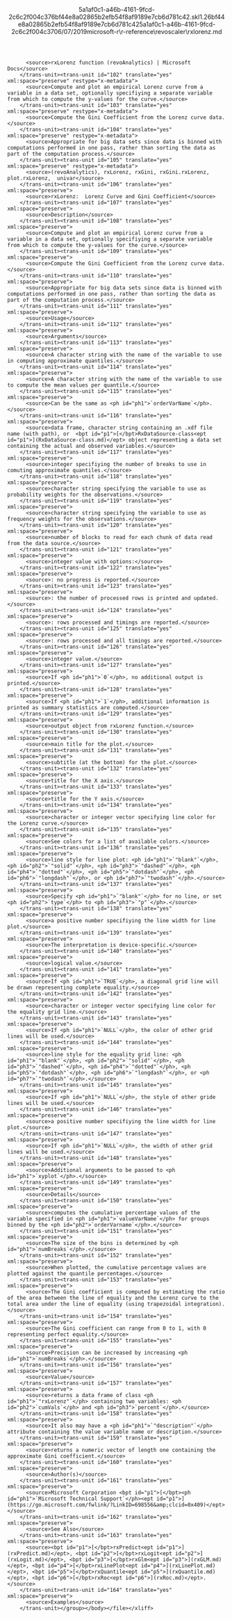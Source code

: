 <?xml version="1.0"?><xliff version="1.2" xmlns="urn:oasis:names:tc:xliff:document:1.2" xmlns:xsi="http://www.w3.org/2001/XMLSchema-instance" xsi:schemaLocation="urn:oasis:names:tc:xliff:document:1.2 xliff-core-1.2-transitional.xsd"><file datatype="xml" original="rxlorenz.md" source-language="en-US" target-language="en-US"><header><tool tool-id="mdxliff" tool-name="mdxliff" tool-version="1.0-4e81c41" tool-company="Microsoft" /><xliffext:skl_file_name xmlns:xliffext="urn:microsoft:content:schema:xliffextensions">5a1af0c1-a46b-4161-9fcd-2c6c2f004c376bf44e8a02865b2efb54f8af9189e7cb6d781c42.skl</xliffext:skl_file_name><xliffext:version xmlns:xliffext="urn:microsoft:content:schema:xliffextensions">1.2</xliffext:version><xliffext:ms.openlocfilehash xmlns:xliffext="urn:microsoft:content:schema:xliffextensions">6bf44e8a02865b2efb54f8af9189e7cb6d781c42</xliffext:ms.openlocfilehash><xliffext:ms.sourcegitcommit xmlns:xliffext="urn:microsoft:content:schema:xliffextensions">5a1af0c1-a46b-4161-9fcd-2c6c2f004c37</xliffext:ms.sourcegitcommit><xliffext:ms.lasthandoff xmlns:xliffext="urn:microsoft:content:schema:xliffextensions">06/07/2019</xliffext:ms.lasthandoff><xliffext:ms.openlocfilepath xmlns:xliffext="urn:microsoft:content:schema:xliffextensions">microsoft-r\r-reference\revoscaler\rxlorenz.md</xliffext:ms.openlocfilepath></header><body><group id="content" extype="content"><trans-unit id="101" translate="yes" xml:space="preserve" restype="x-metadata">
          <source>rxLorenz function (revoAnalytics) | Microsoft Docs</source>
        </trans-unit><trans-unit id="102" translate="yes" xml:space="preserve" restype="x-metadata">
          <source>Compute and plot an empirical Lorenz curve from a variable in a data set, optionally specifiying a separate variable from which to compute the y-values for the curve.</source>
        </trans-unit><trans-unit id="103" translate="yes" xml:space="preserve" restype="x-metadata">
          <source>Compute the Gini Coefficient from the Lorenz curve data.</source>
        </trans-unit><trans-unit id="104" translate="yes" xml:space="preserve" restype="x-metadata">
          <source>Appropriate for big data sets since data is binned with computations performed in one pass, rather than sorting the data as part of the computation process.</source>
        </trans-unit><trans-unit id="105" translate="yes" xml:space="preserve" restype="x-metadata">
          <source>(revoAnalytics), rxLorenz, rxGini, rxGini.rxLorenz, plot.rxLorenz,  univar</source>
        </trans-unit><trans-unit id="106" translate="yes" xml:space="preserve">
          <source>rxLorenz:  Lorenz Curve and Gini Coefficient</source>
        </trans-unit><trans-unit id="107" translate="yes" xml:space="preserve">
          <source>Description</source>
        </trans-unit><trans-unit id="108" translate="yes" xml:space="preserve">
          <source>Compute and plot an empirical Lorenz curve from a variable in a data set, optionally specifiying a separate variable from which to compute the y-values for the curve.</source>
        </trans-unit><trans-unit id="109" translate="yes" xml:space="preserve">
          <source>Compute the Gini Coefficient from the Lorenz curve data.</source>
        </trans-unit><trans-unit id="110" translate="yes" xml:space="preserve">
          <source>Appropriate for big data sets since data is binned with computations performed in one pass, rather than sorting the data as part of the computation process.</source>
        </trans-unit><trans-unit id="111" translate="yes" xml:space="preserve">
          <source>Usage</source>
        </trans-unit><trans-unit id="112" translate="yes" xml:space="preserve">
          <source>Arguments</source>
        </trans-unit><trans-unit id="113" translate="yes" xml:space="preserve">
          <source>A character string with the name of the variable to use in computing approximate quantiles.</source>
        </trans-unit><trans-unit id="114" translate="yes" xml:space="preserve">
          <source>A character string with the name of the variable to use to compute the mean values per quantile.</source>
        </trans-unit><trans-unit id="115" translate="yes" xml:space="preserve">
          <source>Can be the same as <ph id="ph1">`orderVarName`</ph>.</source>
        </trans-unit><trans-unit id="116" translate="yes" xml:space="preserve">
          <source>data frame, character string containing an .xdf file name (with path), or  <bpt id="p1">[</bpt>RxDataSource-class<ept id="p1">](RxDataSource-class.md)</ept> object representing a data set containing the actual and observed variables.</source>
        </trans-unit><trans-unit id="117" translate="yes" xml:space="preserve">
          <source>integer specifiying the number of breaks to use in comuting approximate quantiles.</source>
        </trans-unit><trans-unit id="118" translate="yes" xml:space="preserve">
          <source>character string specifying the variable to use as probability weights for the observations.</source>
        </trans-unit><trans-unit id="119" translate="yes" xml:space="preserve">
          <source>character string specifying the variable to use as frequency weights for the observations.</source>
        </trans-unit><trans-unit id="120" translate="yes" xml:space="preserve">
          <source>number of blocks to read for each chunk of data read from the data source.</source>
        </trans-unit><trans-unit id="121" translate="yes" xml:space="preserve">
          <source>integer value with options:</source>
        </trans-unit><trans-unit id="122" translate="yes" xml:space="preserve">
          <source>: no progress is reported.</source>
        </trans-unit><trans-unit id="123" translate="yes" xml:space="preserve">
          <source>: the number of processed rows is printed and updated.</source>
        </trans-unit><trans-unit id="124" translate="yes" xml:space="preserve">
          <source>: rows processed and timings are reported.</source>
        </trans-unit><trans-unit id="125" translate="yes" xml:space="preserve">
          <source>: rows processed and all timings are reported.</source>
        </trans-unit><trans-unit id="126" translate="yes" xml:space="preserve">
          <source>integer value.</source>
        </trans-unit><trans-unit id="127" translate="yes" xml:space="preserve">
          <source>If <ph id="ph1">`0`</ph>, no additional output is printed.</source>
        </trans-unit><trans-unit id="128" translate="yes" xml:space="preserve">
          <source>If <ph id="ph1">`1`</ph>, additional information is printed as summary statistics are computed.</source>
        </trans-unit><trans-unit id="129" translate="yes" xml:space="preserve">
          <source>output object from rxLorenz function.</source>
        </trans-unit><trans-unit id="130" translate="yes" xml:space="preserve">
          <source>main title for the plot.</source>
        </trans-unit><trans-unit id="131" translate="yes" xml:space="preserve">
          <source>subtitle (at the bottom) for the plot.</source>
        </trans-unit><trans-unit id="132" translate="yes" xml:space="preserve">
          <source>title for the X axis.</source>
        </trans-unit><trans-unit id="133" translate="yes" xml:space="preserve">
          <source>title for the Y axis.</source>
        </trans-unit><trans-unit id="134" translate="yes" xml:space="preserve">
          <source>character or integer vector specifying line color for the Lorenz curve.</source>
        </trans-unit><trans-unit id="135" translate="yes" xml:space="preserve">
          <source>See colors for a list of available colors.</source>
        </trans-unit><trans-unit id="136" translate="yes" xml:space="preserve">
          <source>line style for line plot: <ph id="ph1">`"blank"`</ph>, <ph id="ph2">`"solid"`</ph>, <ph id="ph3">`"dashed"`</ph>, <ph id="ph4">`"dotted"`</ph>, <ph id="ph5">`"dotdash"`</ph>, <ph id="ph6">`"longdash"`</ph>, or <ph id="ph7">`"twodash"`</ph>.</source>
        </trans-unit><trans-unit id="137" translate="yes" xml:space="preserve">
          <source>Specify <ph id="ph1">`"blank"`</ph> for no line, or set <ph id="ph2">`type`</ph> to <ph id="ph3">`"p"`</ph>.</source>
        </trans-unit><trans-unit id="138" translate="yes" xml:space="preserve">
          <source>a positive number specifiying the line width for line plot.</source>
        </trans-unit><trans-unit id="139" translate="yes" xml:space="preserve">
          <source>The interpretation is device-specific.</source>
        </trans-unit><trans-unit id="140" translate="yes" xml:space="preserve">
          <source>logical value.</source>
        </trans-unit><trans-unit id="141" translate="yes" xml:space="preserve">
          <source>If <ph id="ph1">`TRUE`</ph>, a diagonal grid line will be drawn representing complete equality.</source>
        </trans-unit><trans-unit id="142" translate="yes" xml:space="preserve">
          <source>character or integer vector specifying line color for the equality grid line.</source>
        </trans-unit><trans-unit id="143" translate="yes" xml:space="preserve">
          <source>If <ph id="ph1">`NULL`</ph>, the color of other grid lines will be used.</source>
        </trans-unit><trans-unit id="144" translate="yes" xml:space="preserve">
          <source>line style for the equality grid line: <ph id="ph1">`"blank"`</ph>, <ph id="ph2">`"solid"`</ph>, <ph id="ph3">`"dashed"`</ph>, <ph id="ph4">`"dotted"`</ph>, <ph id="ph5">`"dotdash"`</ph>, <ph id="ph6">`"longdash"`</ph>, or <ph id="ph7">`"twodash"`</ph>.</source>
        </trans-unit><trans-unit id="145" translate="yes" xml:space="preserve">
          <source>If <ph id="ph1">`NULL`</ph>, the style of other gride lines will be used.</source>
        </trans-unit><trans-unit id="146" translate="yes" xml:space="preserve">
          <source>a positive number specifiying the line width for line plot.</source>
        </trans-unit><trans-unit id="147" translate="yes" xml:space="preserve">
          <source>If <ph id="ph1">`NULL`</ph>, the width of other grid lines will be used.</source>
        </trans-unit><trans-unit id="148" translate="yes" xml:space="preserve">
          <source>Additional arguments to be passed to <ph id="ph1">`xyplot`</ph>.</source>
        </trans-unit><trans-unit id="149" translate="yes" xml:space="preserve">
          <source>Details</source>
        </trans-unit><trans-unit id="150" translate="yes" xml:space="preserve">
          <source>computes the cumulative percentage values of the variable specified in <ph id="ph1">`valueVarName`</ph> for groups binned by the <ph id="ph2">`orderVarname`</ph>.</source>
        </trans-unit><trans-unit id="151" translate="yes" xml:space="preserve">
          <source>The size of the bins is determined by <ph id="ph1">`numBreaks`</ph>.</source>
        </trans-unit><trans-unit id="152" translate="yes" xml:space="preserve">
          <source>When plotted, the cumulative percentage values are plotted against the quantile percentages.</source>
        </trans-unit><trans-unit id="153" translate="yes" xml:space="preserve">
          <source>The Gini coefficient is computed by estimating the ratio of the area between the line of equality and the Lorenz curve to the total area under the line of equality (using trapezoidal integration).</source>
        </trans-unit><trans-unit id="154" translate="yes" xml:space="preserve">
          <source>The Gini coefficient can range from 0 to 1, with 0 representing perfect equality.</source>
        </trans-unit><trans-unit id="155" translate="yes" xml:space="preserve">
          <source>Precision can be increased by increasing <ph id="ph1">`numBreaks`</ph>.</source>
        </trans-unit><trans-unit id="156" translate="yes" xml:space="preserve">
          <source>Value</source>
        </trans-unit><trans-unit id="157" translate="yes" xml:space="preserve">
          <source>returns a data frame of class <ph id="ph1">`"rxLorenz"`</ph> containing two variables: <ph id="ph2">`cumVals`</ph> and <ph id="ph3">`percent`</ph>.</source>
        </trans-unit><trans-unit id="158" translate="yes" xml:space="preserve">
          <source>It also may have a <ph id="ph1">`"description"`</ph> attribute containing the value variable name or description.</source>
        </trans-unit><trans-unit id="159" translate="yes" xml:space="preserve">
          <source>returns a numeric vector of length one containing the approximate Gini coefficient.</source>
        </trans-unit><trans-unit id="160" translate="yes" xml:space="preserve">
          <source>Author(s)</source>
        </trans-unit><trans-unit id="161" translate="yes" xml:space="preserve">
          <source>Microsoft Corporation <bpt id="p1">[</bpt><ph id="ph1">`Microsoft Technical Support`</ph><ept id="p1">](https://go.microsoft.com/fwlink/?LinkID=698556&amp;clcid=0x409)</ept></source>
        </trans-unit><trans-unit id="162" translate="yes" xml:space="preserve">
          <source>See Also</source>
        </trans-unit><trans-unit id="163" translate="yes" xml:space="preserve">
          <source><bpt id="p1">[</bpt>rxPredict<ept id="p1">](rxPredict.md)</ept>, <bpt id="p2">[</bpt>rxLogit<ept id="p2">](rxLogit.md)</ept>, <bpt id="p3">[</bpt>rxGlm<ept id="p3">](rxGLM.md)</ept>, <bpt id="p4">[</bpt>rxLinePlot<ept id="p4">](rxLinePlot.md)</ept>, <bpt id="p5">[</bpt>rxQuantile<ept id="p5">](rxQuantile.md)</ept>, <bpt id="p6">[</bpt>rxRoc<ept id="p6">](rxRoc.md)</ept>.</source>
        </trans-unit><trans-unit id="164" translate="yes" xml:space="preserve">
          <source>Examples</source>
        </trans-unit></group></body></file></xliff>